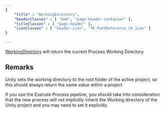 ```yaml
---
{ 
	"title" : "WorkingDirectory",
	"headerClasses" : [ "bm4", "page-header-container" ],
	"titleClasses" : [ "page-header" ],
	"iconClasses" : [ "header-icon", "TK_PathReference_2X_Icon" ]
}

---
```


[WorkingDirectory](assetlink://Packages/com.passivepicasso.thunderkit/Editor/Core/Paths/Components/WorkingDirectory.cs) will return the current Process Working Directory

## Remarks

Unity sets the working directory to the root folder of the active project, so this should always return the same value within a project

If you use the Execute Process pipeline, you should take into consideration that the new process will not implicitly inherit the Working directory of the Unity project and you may need to set it explicitly.
